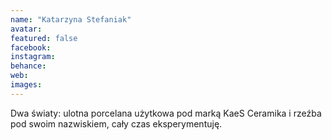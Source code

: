 ```yaml
---
name: "Katarzyna Stefaniak"
avatar: 
featured: false
facebook: 
instagram: 
behance: 
web:
images:
---
```

Dwa światy: ulotna porcelana użytkowa pod marką KaeS Ceramika i rzeźba pod swoim nazwiskiem, cały czas eksperymentuję.
